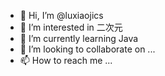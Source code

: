 - 👋 Hi, I’m @luxiaojics
- 👀 I’m interested in 二次元
- 🌱 I’m currently learning Java
- 💞️ I’m looking to collaborate on ...
- 📫 How to reach me ...

<!---
luxiaojics/luxiaojics is a ✨ special ✨ repository because its `README.md` (this file) appears on your GitHub profile.
You can click the Preview link to take a look at your changes.
--->
